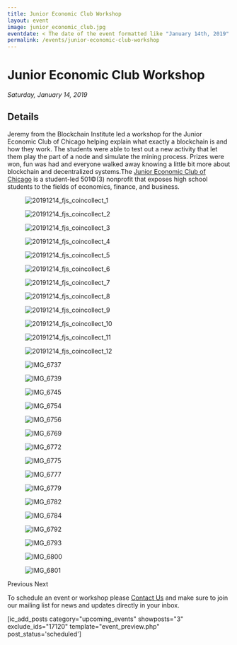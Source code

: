 ```yaml
---
title: Junior Economic Club Workshop
layout: event
image: junior_economic_club.jpg
eventdate: < The date of the event formatted like "January 14th, 2019" >
permalink: /events/junior-economic-club-workshop
---
```

<h1 data-ce-key="536"><b data-ce-key="537">Junior Economic Club Workshop<br /></b></h1><p data-ce-key="538"><i data-ce-key="539">Saturday, January 14, 2019 <br /></i></p><h2>Details</h2>Jeremy from the Blockchain Institute led a workshop for the Junior Economic Club of Chicago helping explain what exactly a blockchain is and how they work. The students were able to test out a new activity that let them play the part of a node and simulate the mining process. Prizes were won, fun was had and everyone walked away knowing a little bit more about blockchain and decentralized systems.The <a href="https://www.junioreconomicclub.org/home" target="_blank" rel="noopener noreferrer">Junior Economic Club of Chicago</a> is a student-led 501©(3) nonprofit that exposes high school students to the fields of economics, finance, and business.		
				<figure><img src="https://theblockchaininstitute.org/wp-content/uploads/2019/12/20191214_fjs_coincollect_1-683x1024.jpg" alt="20191214_fjs_coincollect_1" /></figure><figure><img src="https://theblockchaininstitute.org/wp-content/uploads/2019/12/20191214_fjs_coincollect_2-1024x683.jpg" alt="20191214_fjs_coincollect_2" /></figure><figure><img src="https://theblockchaininstitute.org/wp-content/uploads/2019/12/20191214_fjs_coincollect_3-1024x683.jpg" alt="20191214_fjs_coincollect_3" /></figure><figure><img src="https://theblockchaininstitute.org/wp-content/uploads/2019/12/20191214_fjs_coincollect_4-1024x683.jpg" alt="20191214_fjs_coincollect_4" /></figure><figure><img src="https://theblockchaininstitute.org/wp-content/uploads/2019/12/20191214_fjs_coincollect_5-1024x683.jpg" alt="20191214_fjs_coincollect_5" /></figure><figure><img src="https://theblockchaininstitute.org/wp-content/uploads/2019/12/20191214_fjs_coincollect_6-1024x683.jpg" alt="20191214_fjs_coincollect_6" /></figure><figure><img src="https://theblockchaininstitute.org/wp-content/uploads/2019/12/20191214_fjs_coincollect_7-1024x683.jpg" alt="20191214_fjs_coincollect_7" /></figure><figure><img src="https://theblockchaininstitute.org/wp-content/uploads/2019/12/20191214_fjs_coincollect_8-1024x683.jpg" alt="20191214_fjs_coincollect_8" /></figure><figure><img src="https://theblockchaininstitute.org/wp-content/uploads/2019/12/20191214_fjs_coincollect_9-1024x683.jpg" alt="20191214_fjs_coincollect_9" /></figure><figure><img src="https://theblockchaininstitute.org/wp-content/uploads/2019/12/20191214_fjs_coincollect_10-683x1024.jpg" alt="20191214_fjs_coincollect_10" /></figure><figure><img src="https://theblockchaininstitute.org/wp-content/uploads/2019/12/20191214_fjs_coincollect_11-683x1024.jpg" alt="20191214_fjs_coincollect_11" /></figure><figure><img src="https://theblockchaininstitute.org/wp-content/uploads/2019/12/20191214_fjs_coincollect_12-1024x683.jpg" alt="20191214_fjs_coincollect_12" /></figure><figure><img src="https://theblockchaininstitute.org/wp-content/uploads/2019/12/IMG_6737-1024x683.jpg" alt="IMG_6737" /></figure><figure><img src="https://theblockchaininstitute.org/wp-content/uploads/2019/12/IMG_6739-1024x683.jpg" alt="IMG_6739" /></figure><figure><img src="https://theblockchaininstitute.org/wp-content/uploads/2019/12/IMG_6745-1024x683.jpg" alt="IMG_6745" /></figure><figure><img src="https://theblockchaininstitute.org/wp-content/uploads/2019/12/IMG_6754-1024x683.jpg" alt="IMG_6754" /></figure><figure><img src="https://theblockchaininstitute.org/wp-content/uploads/2019/12/IMG_6756-1024x683.jpg" alt="IMG_6756" /></figure><figure><img src="https://theblockchaininstitute.org/wp-content/uploads/2019/12/IMG_6769-1024x683.jpg" alt="IMG_6769" /></figure><figure><img src="https://theblockchaininstitute.org/wp-content/uploads/2019/12/IMG_6772-1-1024x683.jpg" alt="IMG_6772" /></figure><figure><img src="https://theblockchaininstitute.org/wp-content/uploads/2019/12/IMG_6775-819x1024.jpg" alt="IMG_6775" /></figure><figure><img src="https://theblockchaininstitute.org/wp-content/uploads/2019/12/IMG_6777-1024x683.jpg" alt="IMG_6777" /></figure><figure><img src="https://theblockchaininstitute.org/wp-content/uploads/2019/12/IMG_6779-1024x683.jpg" alt="IMG_6779" /></figure><figure><img src="https://theblockchaininstitute.org/wp-content/uploads/2019/12/IMG_6782-1024x683.jpg" alt="IMG_6782" /></figure><figure><img src="https://theblockchaininstitute.org/wp-content/uploads/2019/12/IMG_6784-1024x683.jpg" alt="IMG_6784" /></figure><figure><img src="https://theblockchaininstitute.org/wp-content/uploads/2019/12/IMG_6792-1024x683.jpg" alt="IMG_6792" /></figure><figure><img src="https://theblockchaininstitute.org/wp-content/uploads/2019/12/IMG_6793-1024x683.jpg" alt="IMG_6793" /></figure><figure><img src="https://theblockchaininstitute.org/wp-content/uploads/2019/12/IMG_6800-1024x683.jpg" alt="IMG_6800" /></figure><figure><img src="https://theblockchaininstitute.org/wp-content/uploads/2019/12/IMG_6801-1024x683.jpg" alt="IMG_6801" /></figure>			
						Previous
						Next
		<p>To schedule an event or workshop please <a href="/contact-us/" data-ce-key="545">Contact Us</a> and make sure to join our mailing list for news and updates directly in your inbox.</p><p>[ic_add_posts category="upcoming_events" showposts="3" exclude_ids="17120" template="event_preview.php" post_status='scheduled']</p>
